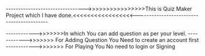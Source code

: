 -------------------------------->>>>>>>>>>>>>>>>This is Quiz Maker Project which I have done.<<<<<<<<<<<<<<<<<------------------------------------------

------------>>>>>>>In which You can add question as per your level.
------------>>>>>>> For Adding Question You Need to create an account first 
------------>>>>>>> For Playing You No need to login or Signing 
